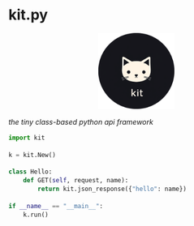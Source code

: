 # kit.py

<div align="center">
  <img src="docs/logo.png" alt="kit logo" width="150"/>
</div>

*the tiny class-based python api framework*

```python
import kit

k = kit.New()

class Hello:
    def GET(self, request, name):
        return kit.json_response({"hello": name})

if __name__ == "__main__":
    k.run()
```
